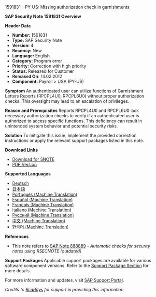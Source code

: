 1591831 - PY-US: Missing authorization check in garnishments

**SAP Security Note 1591831 Overview**

**Header Data**
- **Number:** 1591831
- **Type:** SAP Security Note
- **Version:** 4
- **Recency:** New
- **Language:** English
- **Category:** Program error
- **Priority:** Correction with high priority
- **Status:** Released for Customer
- **Released On:** 14.02.2012
- **Component:** Payroll > USA (PY-US)

**Symptom**
An authenticated user can utilize functions of Garnishment Letters Reports (RPCPL4U0, RPCPL6U0) without proper authorization checks. This oversight may lead to an escalation of privileges.

**Reason and Prerequisites**
Reports RPCPL4U0 and RPCPL6U0 lack necessary authorization checks to verify if an authenticated user is authorized to access specific functions. This deficiency can result in unintended system behavior and potential security risks.

**Solution**
To mitigate this issue, implement the provided correction instructions or apply the relevant support packages listed in this note.

**Download Links**
- [Download for SNOTE](https://me.sap.com/notes/0040000009450472017)
- [PDF Version](https://me.sap.com/support/sfm/notes/print/0001591831?language=en-US&token=7FC09A845AA57F53DB10FFDA3B71F119)

**Supported Languages**
- [Deutsch](https://me.sap.com/notes/0001591831/D)
- [日本語](https://me.sap.com/notes/0001591831/J)
- [Português (Machine Translation)](https://me.sap.com/notes/0001591831/P)
- [Español (Machine Translation)](https://me.sap.com/notes/0001591831/S)
- [Français (Machine Translation)](https://me.sap.com/notes/0001591831/F)
- [Italiano (Machine Translation)](https://me.sap.com/notes/0001591831/I)
- [Русский (Machine Translation)](https://me.sap.com/notes/0001591831/R)
- [中文 (Machine Translation)](https://me.sap.com/notes/0001591831/1)
- [한국어 (Machine Translation)](https://me.sap.com/notes/0001591831/3)

**References**
- This note refers to [SAP Note 888889](https://me.sap.com/notes/888889) - *Automatic checks for security notes using RSECNOTE (outdated)*

**Support Packages**
Applicable support packages are available for various software component versions. Refer to the [Support Package Section](https://me.sap.com/supportpackage/) for more details.

For more information and updates, visit [SAP Support Portal](https://me.sap.com/).

*Credits to [RedRays](https://redrays.io) for support in providing this information.*